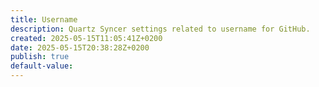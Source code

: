 ```yaml
---
title: Username
description: Quartz Syncer settings related to username for GitHub.
created: 2025-05-15T11:05:41Z+0200
date: 2025-05-15T20:38:28Z+0200
publish: true
default-value:
---
```

